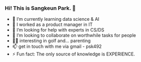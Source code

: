 ### Hi! This is Sangkeun Park. 👋

- 📝 I’m currently learning data science & AI
- 🏢 I worked as a product manager in IT
- 🤔 I’m looking for help with experts in CS/DS
- 👯 I’m looking to collaborate on worthwhile tasks for people
- 🏌🏻 interesting in golf and... parenting
- 📫 get in touch with me via gmail - psk492
- ⚡ Fun fact: The only source of knowledge is EXPERIENCE.
